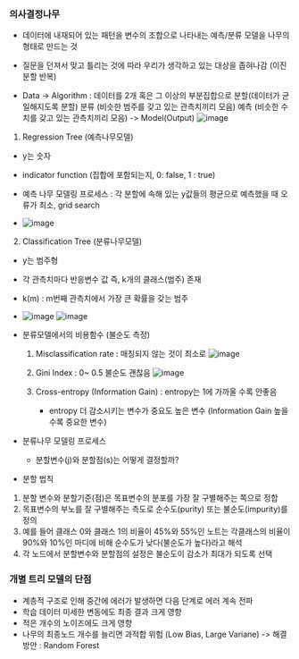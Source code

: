 ### 의사결정나무
   - 데이터에 내재되어 있는 패턴을 변수의 조합으로 나타내는 예측/분류 모델을 나무의 형태로 만드는 것
   - 질문을 던져서 맞고 틀리는 것에 따라 우리가 생각하고 있는 대상을 좁혀나감 (이진분할 반복)

  - Data 
      -> Algorithm : 데이터를 2개 혹은 그 이상의 부분집합으로 분할(데이터가 균일해지도록 분할)
                   분류 (비슷한 범주를 갖고 있는 관측치끼리 모음)
                   예측 (비슷한 수치를 갖고 있는 관측치끼리 모음)
      -> Model(Output)
    ![image](https://user-images.githubusercontent.com/79842387/111979441-6bf42280-8b48-11eb-9e38-a953cd2062ac.png)

1. Regression Tree (예측나무모델)
  - y는 숫자
  - indicator function (집합에 포함되는지, 0: false, 1 : true)

  - 예측 나무 모델링 프로세스 : 각 분할에 속해 있는 y값들의 평균으로 예측했을 때 오류가 최소, grid search
  - ![image](https://user-images.githubusercontent.com/79842387/111981145-a19a0b00-8b4a-11eb-9e7b-20d5287068e6.png)


2. Classification Tree (분류나무모델)
  - y는 범주형
  - 각 관측치마다 반응변수 값 즉, k개의 클래스(범주) 존재
  - k(m) : m번째 관측치에서 가장 큰 확률을 갖는 범주
  -  ![image](https://user-images.githubusercontent.com/79842387/111983456-7f55bc80-8b4d-11eb-96b2-7e39b270521e.png)
     ![image](https://user-images.githubusercontent.com/79842387/111984096-49650800-8b4e-11eb-8f9c-f90a8ebcb047.png)

  - 분류모델에서의 비용함수 (불순도 측정)
    1) Misclassification rate : 매칭되지 않는 것이 최소로
    ![image](https://user-images.githubusercontent.com/79842387/111984885-49193c80-8b4f-11eb-96ec-41680d405c12.png)

    2) Gini Index : 0~ 0.5 불순도 괜찮음
    ![image](https://user-images.githubusercontent.com/79842387/111985061-8251ac80-8b4f-11eb-8cd6-3360d95af994.png)

    4) Cross-entropy (Information Gain) : entropy는 1에 가까울 수록 안좋음
        - entropy 더 감소시키는 변수가 중요도 높은 변수 (Information Gain 높을수록 중요한 변수)
    

  - 분류나무 모델링 프로세스
    - 분할변수(j)와 분할점(s)는 어떻게 결정할까?
    
    
 - 분할 법칙
  1. 분할 변수와 분할기준(점)은 목표변수의 분포를 가장 잘 구별해주는 쪽으로 정합
  2. 목표변수의 부노를 잘 구별해주는 측도로 순수도(purity) 또는 불순도(impurity)를 정의
  3. 예를 들어 클래스 0와 클래스 1의 비율이 45%와 55%인 노트는 
     각클래스의 비율이 90%와 10%인 마디에 비해 순수도가 낮다(불순도가 높다)라고 해석
  4. 각 노드에서 분할변수와 분할점의 설정은 불순도이 감소가 최대가 되도록 선택

### 개별 트리 모델의 단점

  - 계층적 구조로 인해 중간에 에러가 발생하면 다음 단계로 에러 계속 전파
  - 학습 데이터 미세한 변동에도 최종 결과 크게 영향
  - 적은 개수의 노이즈에도 크게 영향
  - 나무의 최종노드 개수를 늘리면 과적합 위험 (Low Bias, Large Variane)
  -> 해결방안 : Random Forest
